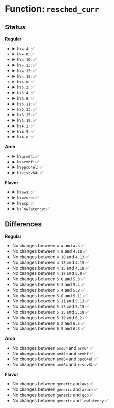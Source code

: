 # Function: <code>resched_curr</code>

## Status
<b>Regular</b>
<ul>
<li>
<details>
<summary>In <code>4.4</code>: ✅</summary>

```c
void resched_curr(struct rq *rq);
```

**Collision:** Unique Global

**Inline:** No

**Transformation:** False

**Instances:**

```
In kernel/sched/core.c (ffffffff810aa2d0)
Location: kernel/sched/core.c:574
Inline: False
Direct callers:
  - kernel/sched/core.c:resched_cpu
  - kernel/sched/core.c:check_preempt_curr
  - kernel/sched/core.c:yield_to
  - kernel/sched/idle_task.c:check_preempt_curr_idle
  - kernel/sched/fair.c:task_fork_fair
  - kernel/sched/fair.c:check_preempt_wakeup
  - kernel/sched/fair.c:task_tick_fair
  - kernel/sched/fair.c:task_tick_fair
  - kernel/sched/fair.c:unthrottle_cfs_rq
  - kernel/sched/rt.c:check_preempt_curr_rt
  - kernel/sched/rt.c:pull_rt_task
  - kernel/sched/rt.c:update_curr_rt
  - kernel/sched/rt.c:sched_rt_period_timer
  - kernel/sched/rt.c:task_tick_rt
  - kernel/sched/rt.c:rq_offline_rt
  - kernel/sched/deadline.c:check_preempt_curr_dl
  - kernel/sched/deadline.c:update_curr_dl
  - kernel/sched/deadline.c:dl_task_timer
  - kernel/sched/deadline.c:dl_task_timer
  - kernel/sched/deadline.c:pull_dl_task
```
**Symbols:**

```
ffffffff810aa2d0-ffffffff810aa38b: resched_curr (STB_GLOBAL)
```
</details>
</li>
<li>
<details>
<summary>In <code>4.8</code>: ✅</summary>

```c
void resched_curr(struct rq *rq);
```

**Collision:** Unique Global

**Inline:** No

**Transformation:** False

**Instances:**

```
In kernel/sched/core.c (ffffffff810acf30)
Location: kernel/sched/core.c:481
Inline: False
Direct callers:
  - kernel/sched/core.c:yield_to
  - kernel/sched/core.c:check_preempt_curr
  - kernel/sched/core.c:resched_cpu
  - kernel/sched/idle_task.c:check_preempt_curr_idle
  - kernel/sched/fair.c:task_fork_fair
  - kernel/sched/fair.c:task_tick_fair
  - kernel/sched/fair.c:task_tick_fair
  - kernel/sched/fair.c:check_preempt_wakeup
  - kernel/sched/fair.c:unthrottle_cfs_rq
  - kernel/sched/rt.c:task_tick_rt
  - kernel/sched/rt.c:rq_offline_rt
  - kernel/sched/rt.c:pull_rt_task
  - kernel/sched/rt.c:check_preempt_curr_rt
  - kernel/sched/rt.c:update_curr_rt
  - kernel/sched/rt.c:sched_rt_period_timer
  - kernel/sched/deadline.c:pull_dl_task
  - kernel/sched/deadline.c:check_preempt_curr_dl
  - kernel/sched/deadline.c:update_curr_dl
  - kernel/sched/deadline.c:dl_task_timer
  - kernel/sched/deadline.c:dl_task_timer
```
**Symbols:**

```
ffffffff810acf30-ffffffff810acfe5: resched_curr (STB_GLOBAL)
```
</details>
</li>
<li>
<details>
<summary>In <code>4.10</code>: ✅</summary>

```c
void resched_curr(struct rq *rq);
```

**Collision:** Unique Global

**Inline:** No

**Transformation:** False

**Instances:**

```
In kernel/sched/core.c (ffffffff810b2fc0)
Location: kernel/sched/core.c:481
Inline: False
Direct callers:
  - kernel/sched/core.c:yield_to
  - kernel/sched/core.c:check_preempt_curr
  - kernel/sched/core.c:resched_cpu
  - kernel/sched/idle_task.c:check_preempt_curr_idle
  - kernel/sched/fair.c:task_fork_fair
  - kernel/sched/fair.c:task_tick_fair
  - kernel/sched/fair.c:task_tick_fair
  - kernel/sched/fair.c:check_preempt_wakeup
  - kernel/sched/fair.c:unthrottle_cfs_rq
  - kernel/sched/rt.c:task_tick_rt
  - kernel/sched/rt.c:rq_offline_rt
  - kernel/sched/rt.c:pull_rt_task
  - kernel/sched/rt.c:check_preempt_curr_rt
  - kernel/sched/rt.c:update_curr_rt
  - kernel/sched/rt.c:sched_rt_period_timer
  - kernel/sched/deadline.c:pull_dl_task
  - kernel/sched/deadline.c:check_preempt_curr_dl
  - kernel/sched/deadline.c:update_curr_dl
  - kernel/sched/deadline.c:dl_task_timer
```
**Symbols:**

```
ffffffff810b2fc0-ffffffff810b3070: resched_curr (STB_GLOBAL)
```
</details>
</li>
<li>
<details>
<summary>In <code>4.13</code>: ✅</summary>

```c
void resched_curr(struct rq *rq);
```

**Collision:** Unique Global

**Inline:** No

**Transformation:** False

**Instances:**

```
In kernel/sched/core.c (ffffffff810aeee0)
Location: kernel/sched/core.c:479
Inline: False
Direct callers:
  - kernel/sched/core.c:yield_to
  - kernel/sched/core.c:check_preempt_curr
  - kernel/sched/core.c:resched_cpu
  - kernel/sched/idle_task.c:check_preempt_curr_idle
  - kernel/sched/fair.c:task_fork_fair
  - kernel/sched/fair.c:task_tick_fair
  - kernel/sched/fair.c:task_tick_fair
  - kernel/sched/fair.c:check_preempt_wakeup
  - kernel/sched/fair.c:hrtick_start_fair
  - kernel/sched/fair.c:unthrottle_cfs_rq
  - kernel/sched/rt.c:task_tick_rt
  - kernel/sched/rt.c:rq_offline_rt
  - kernel/sched/rt.c:pull_rt_task
  - kernel/sched/rt.c:check_preempt_curr_rt
  - kernel/sched/rt.c:update_curr_rt
  - kernel/sched/rt.c:sched_rt_period_timer
  - kernel/sched/deadline.c:pull_dl_task
  - kernel/sched/deadline.c:check_preempt_curr_dl
  - kernel/sched/deadline.c:update_curr_dl
  - kernel/sched/deadline.c:dl_task_timer
```
**Symbols:**

```
ffffffff810aeee0-ffffffff810aef94: resched_curr (STB_GLOBAL)
```
</details>
</li>
<li>
<details>
<summary>In <code>4.15</code>: ✅</summary>

```c
void resched_curr(struct rq *rq);
```

**Collision:** Unique Global

**Inline:** No

**Transformation:** False

**Instances:**

```
In kernel/sched/core.c (ffffffff810b6130)
Location: kernel/sched/core.c:481
Inline: False
Direct callers:
  - kernel/sched/core.c:yield_to
  - kernel/sched/core.c:check_preempt_curr
  - kernel/sched/core.c:resched_cpu
  - kernel/sched/idle_task.c:check_preempt_curr_idle
  - kernel/sched/fair.c:task_fork_fair
  - kernel/sched/fair.c:task_tick_fair
  - kernel/sched/fair.c:task_tick_fair
  - kernel/sched/fair.c:check_preempt_wakeup
  - kernel/sched/fair.c:hrtick_start_fair
  - kernel/sched/fair.c:unthrottle_cfs_rq
  - kernel/sched/rt.c:task_tick_rt
  - kernel/sched/rt.c:rq_offline_rt
  - kernel/sched/rt.c:pull_rt_task
  - kernel/sched/rt.c:push_rt_task
  - kernel/sched/rt.c:push_rt_task
  - kernel/sched/rt.c:check_preempt_curr_rt
  - kernel/sched/rt.c:update_curr_rt
  - kernel/sched/rt.c:sched_rt_period_timer
  - kernel/sched/deadline.c:pull_dl_task
  - kernel/sched/deadline.c:check_preempt_curr_dl
  - kernel/sched/deadline.c:update_curr_dl
  - kernel/sched/deadline.c:dl_task_timer
```
**Symbols:**

```
ffffffff810b6130-ffffffff810b61ed: resched_curr (STB_GLOBAL)
```
</details>
</li>
<li>
<details>
<summary>In <code>4.18</code>: ✅</summary>

```c
void resched_curr(struct rq *rq);
```

**Collision:** Unique Global

**Inline:** No

**Transformation:** False

**Instances:**

```
In kernel/sched/core.c (ffffffff810bdf90)
Location: kernel/sched/core.c:459
Inline: False
Direct callers:
  - kernel/sched/core.c:yield_to
  - kernel/sched/core.c:check_preempt_curr
  - kernel/sched/core.c:resched_cpu
  - kernel/sched/idle.c:check_preempt_curr_idle
  - kernel/sched/fair.c:task_fork_fair
  - kernel/sched/fair.c:task_tick_fair
  - kernel/sched/fair.c:task_tick_fair
  - kernel/sched/fair.c:task_tick_fair
  - kernel/sched/fair.c:check_preempt_wakeup
  - kernel/sched/fair.c:hrtick_start_fair
  - kernel/sched/fair.c:unthrottle_cfs_rq
  - kernel/sched/rt.c:task_tick_rt
  - kernel/sched/rt.c:rq_offline_rt
  - kernel/sched/rt.c:pull_rt_task
  - kernel/sched/rt.c:push_rt_task
  - kernel/sched/rt.c:push_rt_task
  - kernel/sched/rt.c:check_preempt_curr_rt
  - kernel/sched/rt.c:update_curr_rt
  - kernel/sched/rt.c:sched_rt_period_timer
  - kernel/sched/deadline.c:pull_dl_task
  - kernel/sched/deadline.c:check_preempt_curr_dl
  - kernel/sched/deadline.c:update_curr_dl
  - kernel/sched/deadline.c:dl_task_timer
```
**Symbols:**

```
ffffffff810bdf90-ffffffff810be049: resched_curr (STB_GLOBAL)
```
</details>
</li>
<li>
<details>
<summary>In <code>5.0</code>: ✅</summary>

```c
void resched_curr(struct rq *rq);
```

**Collision:** Unique Global

**Inline:** No

**Transformation:** False

**Instances:**

```
In kernel/sched/core.c (ffffffff810c7240)
Location: kernel/sched/core.c:465
Inline: False
Direct callers:
  - kernel/sched/core.c:yield_to
  - kernel/sched/core.c:check_preempt_curr
  - kernel/sched/core.c:resched_cpu
  - kernel/sched/idle.c:check_preempt_curr_idle
  - kernel/sched/fair.c:task_fork_fair
  - kernel/sched/fair.c:task_tick_fair
  - kernel/sched/fair.c:task_tick_fair
  - kernel/sched/fair.c:task_tick_fair
  - kernel/sched/fair.c:check_preempt_wakeup
  - kernel/sched/fair.c:hrtick_start_fair
  - kernel/sched/fair.c:unthrottle_cfs_rq
  - kernel/sched/rt.c:task_tick_rt
  - kernel/sched/rt.c:rq_offline_rt
  - kernel/sched/rt.c:pull_rt_task
  - kernel/sched/rt.c:push_rt_task
  - kernel/sched/rt.c:push_rt_task
  - kernel/sched/rt.c:check_preempt_curr_rt
  - kernel/sched/rt.c:update_curr_rt
  - kernel/sched/rt.c:sched_rt_period_timer
  - kernel/sched/deadline.c:pull_dl_task
  - kernel/sched/deadline.c:check_preempt_curr_dl
  - kernel/sched/deadline.c:update_curr_dl
  - kernel/sched/deadline.c:dl_task_timer
```
**Symbols:**

```
ffffffff810c7240-ffffffff810c72f9: resched_curr (STB_GLOBAL)
```
</details>
</li>
<li>
<details>
<summary>In <code>5.3</code>: ✅</summary>

```c
void resched_curr(struct rq *rq);
```

**Collision:** Unique Global

**Inline:** No

**Transformation:** False

**Instances:**

```
In kernel/sched/core.c (ffffffff810cd7a0)
Location: kernel/sched/core.c:507
Inline: False
Direct callers:
  - kernel/sched/core.c:yield_to
  - kernel/sched/core.c:check_preempt_curr
  - kernel/sched/core.c:resched_cpu
  - kernel/sched/idle.c:check_preempt_curr_idle
  - kernel/sched/fair.c:task_fork_fair
  - kernel/sched/fair.c:task_tick_fair
  - kernel/sched/fair.c:task_tick_fair
  - kernel/sched/fair.c:check_preempt_wakeup
  - kernel/sched/fair.c:hrtick_start_fair
  - kernel/sched/fair.c:unthrottle_cfs_rq
  - kernel/sched/rt.c:task_tick_rt
  - kernel/sched/rt.c:rq_offline_rt
  - kernel/sched/rt.c:pull_rt_task
  - kernel/sched/rt.c:push_rt_task
  - kernel/sched/rt.c:push_rt_task
  - kernel/sched/rt.c:check_preempt_curr_rt
  - kernel/sched/rt.c:update_curr_rt
  - kernel/sched/rt.c:sched_rt_period_timer
  - kernel/sched/deadline.c:pull_dl_task
  - kernel/sched/deadline.c:check_preempt_curr_dl
  - kernel/sched/deadline.c:update_curr_dl
  - kernel/sched/deadline.c:dl_task_timer
```
**Symbols:**

```
ffffffff810cd7a0-ffffffff810cd85e: resched_curr (STB_GLOBAL)
```
</details>
</li>
<li>
<details>
<summary>In <code>5.4</code>: ✅</summary>

```c
void resched_curr(struct rq *rq);
```

**Collision:** Unique Global

**Inline:** No

**Transformation:** False

**Instances:**

```
In kernel/sched/core.c (ffffffff810d72d0)
Location: kernel/sched/core.c:507
Inline: False
Direct callers:
  - kernel/sched/core.c:sched_move_task
  - kernel/sched/core.c:yield_to
  - kernel/sched/core.c:check_preempt_curr
  - kernel/sched/core.c:resched_cpu
  - kernel/sched/idle.c:check_preempt_curr_idle
  - kernel/sched/fair.c:task_fork_fair
  - kernel/sched/fair.c:task_tick_fair
  - kernel/sched/fair.c:task_tick_fair
  - kernel/sched/fair.c:check_preempt_wakeup
  - kernel/sched/fair.c:hrtick_start_fair
  - kernel/sched/fair.c:unthrottle_cfs_rq
  - kernel/sched/rt.c:task_tick_rt
  - kernel/sched/rt.c:pull_rt_task
  - kernel/sched/rt.c:push_rt_task
  - kernel/sched/rt.c:push_rt_task
  - kernel/sched/rt.c:check_preempt_curr_rt
  - kernel/sched/rt.c:update_curr_rt
  - kernel/sched/rt.c:update_curr_rt
  - kernel/sched/rt.c:sched_rt_rq_enqueue
  - kernel/sched/deadline.c:pull_dl_task
  - kernel/sched/deadline.c:check_preempt_curr_dl
  - kernel/sched/deadline.c:update_curr_dl
  - kernel/sched/deadline.c:dl_task_timer
```
**Symbols:**

```
ffffffff810d72d0-ffffffff810d738e: resched_curr (STB_GLOBAL)
```
</details>
</li>
<li>
<details>
<summary>In <code>5.8</code>: ✅</summary>

```c
void resched_curr(struct rq *rq);
```

**Collision:** Unique Global

**Inline:** No

**Transformation:** False

**Instances:**

```
In kernel/sched/core.c (ffffffff810e1d40)
Location: kernel/sched/core.c:510
Inline: False
Direct callers:
  - kernel/sched/core.c:sched_move_task
  - kernel/sched/core.c:yield_to
  - kernel/sched/core.c:check_preempt_curr
  - kernel/sched/core.c:resched_cpu
  - kernel/sched/idle.c:check_preempt_curr_idle
  - kernel/sched/fair.c:task_fork_fair
  - kernel/sched/fair.c:task_tick_fair
  - kernel/sched/fair.c:task_tick_fair
  - kernel/sched/fair.c:check_preempt_wakeup
  - kernel/sched/fair.c:hrtick_start_fair
  - kernel/sched/fair.c:unthrottle_cfs_rq
  - kernel/sched/rt.c:task_tick_rt
  - kernel/sched/rt.c:pull_rt_task
  - kernel/sched/rt.c:push_rt_task
  - kernel/sched/rt.c:push_rt_task
  - kernel/sched/rt.c:check_preempt_curr_rt
  - kernel/sched/rt.c:update_curr_rt
  - kernel/sched/rt.c:do_sched_rt_period_timer
  - kernel/sched/rt.c:__disable_runtime
  - kernel/sched/deadline.c:pull_dl_task
  - kernel/sched/deadline.c:check_preempt_curr_dl
  - kernel/sched/deadline.c:update_curr_dl
  - kernel/sched/deadline.c:dl_task_timer
```
**Symbols:**

```
ffffffff810e1d40-ffffffff810e1dfe: resched_curr (STB_GLOBAL)
```
</details>
</li>
<li>
<details>
<summary>In <code>5.11</code>: ✅</summary>

```c
void resched_curr(struct rq *rq);
```

**Collision:** Unique Global

**Inline:** No

**Transformation:** False

**Instances:**

```
In kernel/sched/core.c (ffffffff810df120)
Location: kernel/sched/core.c:599
Inline: False
Direct callers:
  - kernel/sched/core.c:sched_move_task
  - kernel/sched/core.c:yield_to
  - kernel/sched/core.c:push_cpu_stop
  - kernel/sched/core.c:check_preempt_curr
  - kernel/sched/core.c:resched_cpu
  - kernel/sched/idle.c:check_preempt_curr_idle
  - kernel/sched/fair.c:task_fork_fair
  - kernel/sched/fair.c:task_tick_fair
  - kernel/sched/fair.c:task_tick_fair
  - kernel/sched/fair.c:check_preempt_wakeup
  - kernel/sched/fair.c:hrtick_start_fair
  - kernel/sched/fair.c:unthrottle_cfs_rq
  - kernel/sched/rt.c:task_tick_rt
  - kernel/sched/rt.c:pull_rt_task
  - kernel/sched/rt.c:check_preempt_curr_rt
  - kernel/sched/rt.c:update_curr_rt
  - kernel/sched/rt.c:do_sched_rt_period_timer
  - kernel/sched/rt.c:__disable_runtime
  - kernel/sched/deadline.c:pull_dl_task
  - kernel/sched/deadline.c:check_preempt_curr_dl
  - kernel/sched/deadline.c:update_curr_dl
  - kernel/sched/deadline.c:dl_task_timer
```
**Symbols:**

```
ffffffff810df120-ffffffff810df1bb: resched_curr (STB_GLOBAL)
```
</details>
</li>
<li>
<details>
<summary>In <code>5.13</code>: ✅</summary>

```c
void resched_curr(struct rq *rq);
```

**Collision:** Unique Global

**Inline:** No

**Transformation:** False

**Instances:**

```
In kernel/sched/core.c (ffffffff810e0db0)
Location: kernel/sched/core.c:609
Inline: False
Direct callers:
  - kernel/sched/core.c:sched_move_task
  - kernel/sched/core.c:yield_to
  - kernel/sched/core.c:push_cpu_stop
  - kernel/sched/core.c:check_preempt_curr
  - kernel/sched/core.c:resched_cpu
  - kernel/sched/idle.c:check_preempt_curr_idle
  - kernel/sched/fair.c:task_fork_fair
  - kernel/sched/fair.c:task_tick_fair
  - kernel/sched/fair.c:task_tick_fair
  - kernel/sched/fair.c:check_preempt_wakeup
  - kernel/sched/fair.c:hrtick_start_fair
  - kernel/sched/fair.c:unthrottle_cfs_rq
  - kernel/sched/rt.c:task_tick_rt
  - kernel/sched/rt.c:pull_rt_task
  - kernel/sched/rt.c:check_preempt_curr_rt
  - kernel/sched/rt.c:update_curr_rt
  - kernel/sched/rt.c:do_sched_rt_period_timer
  - kernel/sched/rt.c:__disable_runtime
  - kernel/sched/deadline.c:pull_dl_task
  - kernel/sched/deadline.c:check_preempt_curr_dl
  - kernel/sched/deadline.c:update_curr_dl
  - kernel/sched/deadline.c:dl_task_timer
```
**Symbols:**

```
ffffffff810e0db0-ffffffff810e0e4b: resched_curr (STB_GLOBAL)
```
</details>
</li>
<li>
<details>
<summary>In <code>5.15</code>: ✅</summary>

```c
void resched_curr(struct rq *rq);
```

**Collision:** Unique Global

**Inline:** No

**Transformation:** False

**Instances:**

```
In kernel/sched/core.c (ffffffff810f5cf0)
Location: kernel/sched/core.c:961
Inline: False
Direct callers:
  - kernel/sched/core.c:sched_move_task
  - kernel/sched/core.c:yield_to
  - kernel/sched/core.c:try_steal_cookie
  - kernel/sched/core.c:pick_next_task
  - kernel/sched/core.c:push_cpu_stop
  - kernel/sched/core.c:check_preempt_curr
  - kernel/sched/core.c:resched_cpu
  - kernel/sched/idle.c:check_preempt_curr_idle
  - kernel/sched/fair.c:task_fork_fair
  - kernel/sched/fair.c:task_tick_fair
  - kernel/sched/fair.c:task_tick_fair
  - kernel/sched/fair.c:task_tick_fair
  - kernel/sched/fair.c:check_preempt_wakeup
  - kernel/sched/fair.c:hrtick_start_fair
  - kernel/sched/fair.c:unthrottle_cfs_rq
  - kernel/sched/rt.c:task_tick_rt
  - kernel/sched/rt.c:pull_rt_task
  - kernel/sched/rt.c:check_preempt_curr_rt
  - kernel/sched/rt.c:update_curr_rt
  - kernel/sched/rt.c:do_sched_rt_period_timer
  - kernel/sched/rt.c:__disable_runtime
  - kernel/sched/deadline.c:pull_dl_task
  - kernel/sched/deadline.c:check_preempt_curr_dl
  - kernel/sched/deadline.c:update_curr_dl
  - kernel/sched/deadline.c:dl_task_timer
  - kernel/sched/core_sched.c:sched_core_update_cookie
```
**Symbols:**

```
ffffffff810f5cf0-ffffffff810f5d88: resched_curr (STB_GLOBAL)
```
</details>
</li>
<li>
<details>
<summary>In <code>5.19</code>: ✅</summary>

```c
void resched_curr(struct rq *rq);
```

**Collision:** Unique Global

**Inline:** No

**Transformation:** False

**Instances:**

```
In kernel/sched/core.c (ffffffff81110e50)
Location: kernel/sched/core.c:1031
Inline: False
Direct callers:
  - kernel/sched/core.c:sched_move_task
  - kernel/sched/core.c:yield_to
  - kernel/sched/core.c:try_steal_cookie
  - kernel/sched/core.c:pick_next_task
  - kernel/sched/core.c:wake_up_if_idle
  - kernel/sched/core.c:push_cpu_stop
  - kernel/sched/core.c:check_preempt_curr
  - kernel/sched/core.c:resched_cpu
  - kernel/sched/fair.c:task_fork_fair
  - kernel/sched/fair.c:task_tick_fair
  - kernel/sched/fair.c:task_tick_fair
  - kernel/sched/fair.c:task_tick_fair
  - kernel/sched/fair.c:check_preempt_wakeup
  - kernel/sched/fair.c:hrtick_start_fair
  - kernel/sched/fair.c:unthrottle_cfs_rq
  - kernel/sched/build_policy.c:pull_dl_task
  - kernel/sched/build_policy.c:push_dl_task
  - kernel/sched/build_policy.c:push_dl_task
  - kernel/sched/build_policy.c:check_preempt_curr_dl
  - kernel/sched/build_policy.c:update_curr_dl
  - kernel/sched/build_policy.c:dl_task_timer
  - kernel/sched/build_policy.c:task_tick_rt
  - kernel/sched/build_policy.c:pull_rt_task
  - kernel/sched/build_policy.c:push_rt_task
  - kernel/sched/build_policy.c:push_rt_task
  - kernel/sched/build_policy.c:check_preempt_curr_rt
  - kernel/sched/build_policy.c:update_curr_rt
  - kernel/sched/build_policy.c:do_sched_rt_period_timer
  - kernel/sched/build_policy.c:__disable_runtime
  - kernel/sched/build_policy.c:check_preempt_curr_idle
  - kernel/sched/build_utility.c:__sched_core_set
```
**Symbols:**

```
ffffffff81110e50-ffffffff81110f47: resched_curr (STB_GLOBAL)
```
</details>
</li>
<li>
<details>
<summary>In <code>6.2</code>: ✅</summary>

```c
void resched_curr(struct rq *rq);
```

**Collision:** Unique Global

**Inline:** No

**Transformation:** False

**Instances:**

```
In kernel/sched/core.c (ffffffff81137e00)
Location: kernel/sched/core.c:1019
Inline: False
Direct callers:
  - kernel/sched/core.c:sched_move_task
  - kernel/sched/core.c:yield_to
  - kernel/sched/core.c:try_steal_cookie
  - kernel/sched/core.c:pick_next_task
  - kernel/sched/core.c:wake_up_if_idle
  - kernel/sched/core.c:push_cpu_stop
  - kernel/sched/core.c:check_preempt_curr
  - kernel/sched/core.c:resched_cpu
  - kernel/sched/fair.c:task_fork_fair
  - kernel/sched/fair.c:task_tick_fair
  - kernel/sched/fair.c:task_tick_fair
  - kernel/sched/fair.c:task_tick_fair
  - kernel/sched/fair.c:check_preempt_wakeup
  - kernel/sched/fair.c:hrtick_start_fair
  - kernel/sched/fair.c:unthrottle_cfs_rq
  - kernel/sched/build_policy.c:pull_dl_task
  - kernel/sched/build_policy.c:push_dl_task
  - kernel/sched/build_policy.c:push_dl_task
  - kernel/sched/build_policy.c:check_preempt_curr_dl
  - kernel/sched/build_policy.c:update_curr_dl
  - kernel/sched/build_policy.c:dl_task_timer
  - kernel/sched/build_policy.c:task_tick_rt
  - kernel/sched/build_policy.c:pull_rt_task
  - kernel/sched/build_policy.c:push_rt_task
  - kernel/sched/build_policy.c:push_rt_task
  - kernel/sched/build_policy.c:check_preempt_curr_rt
  - kernel/sched/build_policy.c:update_curr_rt
  - kernel/sched/build_policy.c:do_sched_rt_period_timer
  - kernel/sched/build_policy.c:__disable_runtime
  - kernel/sched/build_policy.c:check_preempt_curr_idle
  - kernel/sched/build_utility.c:__sched_core_set
```
**Symbols:**

```
ffffffff81137e00-ffffffff81137ef5: resched_curr (STB_GLOBAL)
```
</details>
</li>
<li>
<details>
<summary>In <code>6.5</code>: ✅</summary>

```c
void resched_curr(struct rq *rq);
```

**Collision:** Unique Global

**Inline:** No

**Transformation:** False

**Instances:**

```
In kernel/sched/core.c (ffffffff81146f20)
Location: kernel/sched/core.c:1041
Inline: False
Direct callers:
  - kernel/sched/core.c:sched_move_task
  - kernel/sched/core.c:yield_to
  - kernel/sched/core.c:try_steal_cookie
  - kernel/sched/core.c:pick_next_task
  - kernel/sched/core.c:wake_up_if_idle
  - kernel/sched/core.c:push_cpu_stop
  - kernel/sched/core.c:check_preempt_curr
  - kernel/sched/core.c:resched_cpu
  - kernel/sched/fair.c:task_fork_fair
  - kernel/sched/fair.c:task_tick_fair
  - kernel/sched/fair.c:task_tick_fair
  - kernel/sched/fair.c:task_tick_fair
  - kernel/sched/fair.c:check_preempt_wakeup
  - kernel/sched/fair.c:hrtick_start_fair
  - kernel/sched/fair.c:unthrottle_cfs_rq
  - kernel/sched/build_policy.c:pull_dl_task
  - kernel/sched/build_policy.c:push_dl_task
  - kernel/sched/build_policy.c:push_dl_task
  - kernel/sched/build_policy.c:check_preempt_curr_dl
  - kernel/sched/build_policy.c:update_curr_dl
  - kernel/sched/build_policy.c:dl_task_timer
  - kernel/sched/build_policy.c:task_tick_rt
  - kernel/sched/build_policy.c:pull_rt_task
  - kernel/sched/build_policy.c:push_rt_task
  - kernel/sched/build_policy.c:push_rt_task
  - kernel/sched/build_policy.c:check_preempt_curr_rt
  - kernel/sched/build_policy.c:update_curr_rt
  - kernel/sched/build_policy.c:do_sched_rt_period_timer
  - kernel/sched/build_policy.c:__disable_runtime
  - kernel/sched/build_policy.c:check_preempt_curr_idle
  - kernel/sched/build_utility.c:__sched_core_set
```
**Symbols:**

```
ffffffff81146f20-ffffffff81147068: resched_curr (STB_GLOBAL)
```
</details>
</li>
<li>
<details>
<summary>In <code>6.8</code>: ✅</summary>

```c
void resched_curr(struct rq *rq);
```

**Collision:** Unique Global

**Inline:** No

**Transformation:** False

**Instances:**

```
In kernel/sched/core.c (ffffffff81152750)
Location: kernel/sched/core.c:1041
Inline: False
Direct callers:
  - kernel/sched/core.c:sched_move_task
  - kernel/sched/core.c:yield_to
  - kernel/sched/core.c:try_steal_cookie
  - kernel/sched/core.c:pick_next_task
  - kernel/sched/core.c:wake_up_if_idle
  - kernel/sched/core.c:push_cpu_stop
  - kernel/sched/core.c:wakeup_preempt
  - kernel/sched/core.c:resched_cpu
  - kernel/sched/fair.c:task_tick_fair
  - kernel/sched/fair.c:task_tick_fair
  - kernel/sched/fair.c:check_preempt_wakeup_fair
  - kernel/sched/fair.c:hrtick_start_fair
  - kernel/sched/fair.c:unthrottle_cfs_rq
  - kernel/sched/fair.c:update_curr
  - kernel/sched/build_policy.c:pull_dl_task
  - kernel/sched/build_policy.c:push_dl_task
  - kernel/sched/build_policy.c:push_dl_task
  - kernel/sched/build_policy.c:wakeup_preempt_dl
  - kernel/sched/build_policy.c:update_curr_dl_se
  - kernel/sched/build_policy.c:dl_task_timer
  - kernel/sched/build_policy.c:dl_task_timer
  - kernel/sched/build_policy.c:task_tick_rt
  - kernel/sched/build_policy.c:pull_rt_task
  - kernel/sched/build_policy.c:push_rt_task
  - kernel/sched/build_policy.c:push_rt_task
  - kernel/sched/build_policy.c:wakeup_preempt_rt
  - kernel/sched/build_policy.c:update_curr_rt
  - kernel/sched/build_policy.c:do_sched_rt_period_timer
  - kernel/sched/build_policy.c:__disable_runtime
  - kernel/sched/build_policy.c:wakeup_preempt_idle
  - kernel/sched/build_utility.c:__sched_core_set
```
**Symbols:**

```
ffffffff81152750-ffffffff81152898: resched_curr (STB_GLOBAL)
```
</details>
</li>
</ul>
<b>Arch</b>
<ul>
<li>
<details>
<summary>In <code>arm64</code>: ✅</summary>

```c
void resched_curr(struct rq *rq);
```

**Collision:** Unique Global

**Inline:** No

**Transformation:** False

**Instances:**

```
In kernel/sched/core.c (ffff800010137e40)
Location: kernel/sched/core.c:507
Inline: False
Direct callers:
  - kernel/sched/core.c:sched_move_task
  - kernel/sched/core.c:yield_to
  - kernel/sched/core.c:check_preempt_curr
  - kernel/sched/core.c:resched_cpu
  - kernel/sched/idle.c:check_preempt_curr_idle
  - kernel/sched/fair.c:task_fork_fair
  - kernel/sched/fair.c:task_tick_fair
  - kernel/sched/fair.c:task_tick_fair
  - kernel/sched/fair.c:check_preempt_wakeup
  - kernel/sched/fair.c:hrtick_start_fair
  - kernel/sched/fair.c:unthrottle_cfs_rq
  - kernel/sched/rt.c:task_tick_rt
  - kernel/sched/rt.c:pull_rt_task
  - kernel/sched/rt.c:push_rt_task
  - kernel/sched/rt.c:push_rt_task
  - kernel/sched/rt.c:check_preempt_curr_rt
  - kernel/sched/rt.c:update_curr_rt
  - kernel/sched/rt.c:update_curr_rt
  - kernel/sched/rt.c:sched_rt_rq_enqueue
  - kernel/sched/deadline.c:pull_dl_task
  - kernel/sched/deadline.c:check_preempt_curr_dl
  - kernel/sched/deadline.c:update_curr_dl
  - kernel/sched/deadline.c:dl_task_timer
```
**Symbols:**

```
ffff800010137e40-ffff800010137ec8: resched_curr (STB_GLOBAL)
```
</details>
</li>
<li>
<details>
<summary>In <code>armhf</code>: ✅</summary>

```c
void resched_curr(struct rq *rq);
```

**Collision:** Unique Global

**Inline:** No

**Transformation:** False

**Instances:**

```
In kernel/sched/core.c (c0386878)
Location: kernel/sched/core.c:507
Inline: False
Direct callers:
  - kernel/sched/core.c:sched_move_task
  - kernel/sched/core.c:yield_to
  - kernel/sched/core.c:check_preempt_curr
  - kernel/sched/core.c:resched_cpu
  - kernel/sched/idle.c:check_preempt_curr_idle
  - kernel/sched/fair.c:task_fork_fair
  - kernel/sched/fair.c:task_tick_fair
  - kernel/sched/fair.c:task_tick_fair
  - kernel/sched/fair.c:check_preempt_wakeup
  - kernel/sched/fair.c:hrtick_start_fair
  - kernel/sched/fair.c:unthrottle_cfs_rq
  - kernel/sched/rt.c:task_tick_rt
  - kernel/sched/rt.c:pull_rt_task
  - kernel/sched/rt.c:push_rt_task
  - kernel/sched/rt.c:push_rt_task
  - kernel/sched/rt.c:check_preempt_curr_rt
  - kernel/sched/rt.c:update_curr_rt
  - kernel/sched/rt.c:update_curr_rt
  - kernel/sched/rt.c:sched_rt_rq_enqueue
  - kernel/sched/deadline.c:pull_dl_task
  - kernel/sched/deadline.c:check_preempt_curr_dl
  - kernel/sched/deadline.c:update_curr_dl
  - kernel/sched/deadline.c:dl_task_timer
```
**Symbols:**

```
c0386878-c03868d8: resched_curr (STB_GLOBAL)
```
</details>
</li>
<li>
<details>
<summary>In <code>ppc64el</code>: ✅</summary>

```c
void resched_curr(struct rq *rq);
```

**Collision:** Unique Global

**Inline:** No

**Transformation:** False

**Instances:**

```
In kernel/sched/core.c (c000000000183330)
Location: kernel/sched/core.c:507
Inline: False
Direct callers:
  - kernel/sched/core.c:sched_move_task
  - kernel/sched/core.c:yield_to
  - kernel/sched/core.c:check_preempt_curr
  - kernel/sched/core.c:resched_cpu
  - kernel/sched/idle.c:check_preempt_curr_idle
  - kernel/sched/fair.c:task_fork_fair
  - kernel/sched/fair.c:task_tick_fair
  - kernel/sched/fair.c:task_tick_fair
  - kernel/sched/fair.c:check_preempt_wakeup
  - kernel/sched/fair.c:hrtick_start_fair
  - kernel/sched/fair.c:unthrottle_cfs_rq
  - kernel/sched/rt.c:task_tick_rt
  - kernel/sched/rt.c:pull_rt_task
  - kernel/sched/rt.c:push_rt_task
  - kernel/sched/rt.c:push_rt_task
  - kernel/sched/rt.c:check_preempt_curr_rt
  - kernel/sched/rt.c:update_curr_rt
  - kernel/sched/rt.c:update_curr_rt
  - kernel/sched/rt.c:sched_rt_rq_enqueue
  - kernel/sched/deadline.c:pull_dl_task
  - kernel/sched/deadline.c:check_preempt_curr_dl
  - kernel/sched/deadline.c:update_curr_dl
  - kernel/sched/deadline.c:dl_task_timer
```
**Symbols:**

```
c000000000183330-c000000000183490: resched_curr (STB_GLOBAL)
```
</details>
</li>
<li>
<details>
<summary>In <code>riscv64</code>: ✅</summary>

```c
void resched_curr(struct rq *rq);
```

**Collision:** Unique Global

**Inline:** No

**Transformation:** False

**Instances:**

```
In kernel/sched/core.c (ffffffe0000e8020)
Location: kernel/sched/core.c:507
Inline: False
Direct callers:
  - kernel/sched/core.c:sched_move_task
  - kernel/sched/core.c:yield_to
  - kernel/sched/core.c:check_preempt_curr
  - kernel/sched/core.c:resched_cpu
  - kernel/sched/idle.c:check_preempt_curr_idle
  - kernel/sched/fair.c:task_fork_fair
  - kernel/sched/fair.c:task_tick_fair
  - kernel/sched/fair.c:task_tick_fair
  - kernel/sched/fair.c:check_preempt_wakeup
  - kernel/sched/fair.c:hrtick_start_fair
  - kernel/sched/fair.c:unthrottle_cfs_rq
  - kernel/sched/rt.c:task_tick_rt
  - kernel/sched/rt.c:push_rt_task
  - kernel/sched/rt.c:push_rt_task
  - kernel/sched/rt.c:check_preempt_curr_rt
  - kernel/sched/rt.c:update_curr_rt
  - kernel/sched/rt.c:update_curr_rt
  - kernel/sched/rt.c:sched_rt_rq_enqueue
  - kernel/sched/deadline.c:pull_dl_task
  - kernel/sched/deadline.c:check_preempt_curr_dl
  - kernel/sched/deadline.c:update_curr_dl
  - kernel/sched/deadline.c:dl_task_timer
```
**Symbols:**

```
ffffffe0000e8020-ffffffe0000e807a: resched_curr (STB_GLOBAL)
```
</details>
</li>
</ul>
<b>Flavor</b>
<ul>
<li>
<details>
<summary>In <code>aws</code>: ✅</summary>

```c
void resched_curr(struct rq *rq);
```

**Collision:** Unique Global

**Inline:** No

**Transformation:** False

**Instances:**

```
In kernel/sched/core.c (ffffffff810d17a0)
Location: kernel/sched/core.c:507
Inline: False
Direct callers:
  - kernel/sched/core.c:sched_move_task
  - kernel/sched/core.c:yield_to
  - kernel/sched/core.c:check_preempt_curr
  - kernel/sched/core.c:resched_cpu
  - kernel/sched/idle.c:check_preempt_curr_idle
  - kernel/sched/fair.c:task_fork_fair
  - kernel/sched/fair.c:task_tick_fair
  - kernel/sched/fair.c:task_tick_fair
  - kernel/sched/fair.c:check_preempt_wakeup
  - kernel/sched/fair.c:hrtick_start_fair
  - kernel/sched/fair.c:unthrottle_cfs_rq
  - kernel/sched/rt.c:task_tick_rt
  - kernel/sched/rt.c:rq_offline_rt
  - kernel/sched/rt.c:pull_rt_task
  - kernel/sched/rt.c:push_rt_task
  - kernel/sched/rt.c:push_rt_task
  - kernel/sched/rt.c:check_preempt_curr_rt
  - kernel/sched/rt.c:update_curr_rt
  - kernel/sched/rt.c:sched_rt_period_timer
  - kernel/sched/deadline.c:pull_dl_task
  - kernel/sched/deadline.c:check_preempt_curr_dl
  - kernel/sched/deadline.c:update_curr_dl
  - kernel/sched/deadline.c:dl_task_timer
```
**Symbols:**

```
ffffffff810d17a0-ffffffff810d185e: resched_curr (STB_GLOBAL)
```
</details>
</li>
<li>
<details>
<summary>In <code>azure</code>: ✅</summary>

```c
void resched_curr(struct rq *rq);
```

**Collision:** Unique Global

**Inline:** No

**Transformation:** False

**Instances:**

```
In kernel/sched/core.c (ffffffff810bfd60)
Location: kernel/sched/core.c:507
Inline: False
Direct callers:
  - kernel/sched/core.c:sched_move_task
  - kernel/sched/core.c:yield_to
  - kernel/sched/core.c:check_preempt_curr
  - kernel/sched/core.c:resched_cpu
  - kernel/sched/idle.c:check_preempt_curr_idle
  - kernel/sched/fair.c:task_fork_fair
  - kernel/sched/fair.c:task_tick_fair
  - kernel/sched/fair.c:task_tick_fair
  - kernel/sched/fair.c:check_preempt_wakeup
  - kernel/sched/fair.c:hrtick_start_fair
  - kernel/sched/fair.c:unthrottle_cfs_rq
  - kernel/sched/rt.c:task_tick_rt
  - kernel/sched/rt.c:pull_rt_task
  - kernel/sched/rt.c:push_rt_task
  - kernel/sched/rt.c:push_rt_task
  - kernel/sched/rt.c:check_preempt_curr_rt
  - kernel/sched/rt.c:update_curr_rt
  - kernel/sched/rt.c:update_curr_rt
  - kernel/sched/rt.c:sched_rt_rq_enqueue
  - kernel/sched/deadline.c:pull_dl_task
  - kernel/sched/deadline.c:check_preempt_curr_dl
  - kernel/sched/deadline.c:update_curr_dl
  - kernel/sched/deadline.c:dl_task_timer
```
**Symbols:**

```
ffffffff810bfd60-ffffffff810bfe1e: resched_curr (STB_GLOBAL)
```
</details>
</li>
<li>
<details>
<summary>In <code>gcp</code>: ✅</summary>

```c
void resched_curr(struct rq *rq);
```

**Collision:** Unique Global

**Inline:** No

**Transformation:** False

**Instances:**

```
In kernel/sched/core.c (ffffffff810cf960)
Location: kernel/sched/core.c:507
Inline: False
Direct callers:
  - kernel/sched/core.c:sched_move_task
  - kernel/sched/core.c:yield_to
  - kernel/sched/core.c:check_preempt_curr
  - kernel/sched/core.c:resched_cpu
  - kernel/sched/idle.c:check_preempt_curr_idle
  - kernel/sched/fair.c:task_fork_fair
  - kernel/sched/fair.c:task_tick_fair
  - kernel/sched/fair.c:task_tick_fair
  - kernel/sched/fair.c:check_preempt_wakeup
  - kernel/sched/fair.c:hrtick_start_fair
  - kernel/sched/fair.c:unthrottle_cfs_rq
  - kernel/sched/rt.c:task_tick_rt
  - kernel/sched/rt.c:pull_rt_task
  - kernel/sched/rt.c:push_rt_task
  - kernel/sched/rt.c:push_rt_task
  - kernel/sched/rt.c:check_preempt_curr_rt
  - kernel/sched/rt.c:update_curr_rt
  - kernel/sched/rt.c:update_curr_rt
  - kernel/sched/rt.c:sched_rt_rq_enqueue
  - kernel/sched/deadline.c:pull_dl_task
  - kernel/sched/deadline.c:check_preempt_curr_dl
  - kernel/sched/deadline.c:update_curr_dl
  - kernel/sched/deadline.c:dl_task_timer
```
**Symbols:**

```
ffffffff810cf960-ffffffff810cfa1e: resched_curr (STB_GLOBAL)
```
</details>
</li>
<li>
<details>
<summary>In <code>lowlatency</code>: ✅</summary>

```c
void resched_curr(struct rq *rq);
```

**Collision:** Unique Global

**Inline:** No

**Transformation:** False

**Instances:**

```
In kernel/sched/core.c (ffffffff810d8e80)
Location: kernel/sched/core.c:507
Inline: False
Direct callers:
  - kernel/sched/core.c:sched_move_task
  - kernel/sched/core.c:yield_to
  - kernel/sched/core.c:check_preempt_curr
  - kernel/sched/core.c:resched_cpu
  - kernel/sched/idle.c:check_preempt_curr_idle
  - kernel/sched/fair.c:task_fork_fair
  - kernel/sched/fair.c:task_tick_fair
  - kernel/sched/fair.c:task_tick_fair
  - kernel/sched/fair.c:check_preempt_wakeup
  - kernel/sched/fair.c:hrtick_start_fair
  - kernel/sched/fair.c:unthrottle_cfs_rq
  - kernel/sched/rt.c:task_tick_rt
  - kernel/sched/rt.c:rq_offline_rt
  - kernel/sched/rt.c:pull_rt_task
  - kernel/sched/rt.c:push_rt_task
  - kernel/sched/rt.c:push_rt_task
  - kernel/sched/rt.c:check_preempt_curr_rt
  - kernel/sched/rt.c:update_curr_rt
  - kernel/sched/rt.c:sched_rt_period_timer
  - kernel/sched/deadline.c:pull_dl_task
  - kernel/sched/deadline.c:check_preempt_curr_dl
  - kernel/sched/deadline.c:update_curr_dl
  - kernel/sched/deadline.c:dl_task_timer
```
**Symbols:**

```
ffffffff810d8e80-ffffffff810d8f57: resched_curr (STB_GLOBAL)
```
</details>
</li>
</ul>

## Differences
<b>Regular</b>
<ul>
<li>
No changes between <code>4.4</code> and <code>4.8</code> ✅
</li>
<li>
No changes between <code>4.8</code> and <code>4.10</code> ✅
</li>
<li>
No changes between <code>4.10</code> and <code>4.13</code> ✅
</li>
<li>
No changes between <code>4.13</code> and <code>4.15</code> ✅
</li>
<li>
No changes between <code>4.15</code> and <code>4.18</code> ✅
</li>
<li>
No changes between <code>4.18</code> and <code>5.0</code> ✅
</li>
<li>
No changes between <code>5.0</code> and <code>5.3</code> ✅
</li>
<li>
No changes between <code>5.3</code> and <code>5.4</code> ✅
</li>
<li>
No changes between <code>5.4</code> and <code>5.8</code> ✅
</li>
<li>
No changes between <code>5.8</code> and <code>5.11</code> ✅
</li>
<li>
No changes between <code>5.11</code> and <code>5.13</code> ✅
</li>
<li>
No changes between <code>5.13</code> and <code>5.15</code> ✅
</li>
<li>
No changes between <code>5.15</code> and <code>5.19</code> ✅
</li>
<li>
No changes between <code>5.19</code> and <code>6.2</code> ✅
</li>
<li>
No changes between <code>6.2</code> and <code>6.5</code> ✅
</li>
<li>
No changes between <code>6.5</code> and <code>6.8</code> ✅
</li>
</ul>
<b>Arch</b>
<ul>
<li>
No changes between <code>amd64</code> and <code>arm64</code> ✅
</li>
<li>
No changes between <code>amd64</code> and <code>armhf</code> ✅
</li>
<li>
No changes between <code>amd64</code> and <code>ppc64el</code> ✅
</li>
<li>
No changes between <code>amd64</code> and <code>riscv64</code> ✅
</li>
</ul>
<b>Flavor</b>
<ul>
<li>
No changes between <code>generic</code> and <code>aws</code> ✅
</li>
<li>
No changes between <code>generic</code> and <code>azure</code> ✅
</li>
<li>
No changes between <code>generic</code> and <code>gcp</code> ✅
</li>
<li>
No changes between <code>generic</code> and <code>lowlatency</code> ✅
</li>
</ul>
